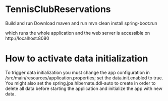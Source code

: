 # TennisClubReservations
Build and run
Download maven and run mvn clean install spring-boot:run

which runs the whole application and the web server is accessible on http://localhost:8080

# How to activate data initialization
To trigger data initialization you must change the app configuration in /src/main/resources/application.properties; set the data.init.enabled to true. You might also set the spring.jpa.hibernate.ddl-auto to create in order to delete all data before starting the application and initialize the app with new data.
